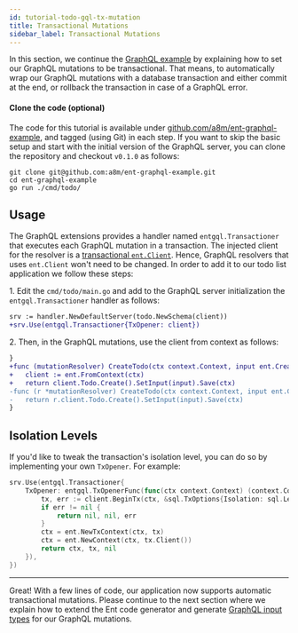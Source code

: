 ```yaml
---
id: tutorial-todo-gql-tx-mutation
title: Transactional Mutations
sidebar_label: Transactional Mutations
---
```


In this section, we continue the [GraphQL example](tutorial-todo-gql.mdx) by explaining how to set our GraphQL mutations
to be transactional. That means, to automatically wrap our GraphQL mutations with a database transaction and either
commit at the end, or rollback the transaction in case of a GraphQL error.

#### Clone the code (optional)

The code for this tutorial is available under [github.com/a8m/ent-graphql-example](https://github.com/a8m/ent-graphql-example),
and tagged (using Git) in each step. If you want to skip the basic setup and start with the initial version of the GraphQL
server, you can clone the repository and checkout `v0.1.0` as follows:

```console
git clone git@github.com:a8m/ent-graphql-example.git
cd ent-graphql-example 
go run ./cmd/todo/
```

## Usage

The GraphQL extensions provides a handler named `entgql.Transactioner` that executes each GraphQL mutation in a
transaction. The injected client for the resolver is a [transactional `ent.Client`](transactions.md#transactional-client).
Hence, GraphQL resolvers that uses `ent.Client` won't need to be changed. In order to add it to our todo list application
we follow these steps:

1\. Edit the `cmd/todo/main.go` and add to the GraphQL server initialization the `entgql.Transactioner` handler as
follows:

```diff title="cmd/todo/main.go"
srv := handler.NewDefaultServer(todo.NewSchema(client))
+srv.Use(entgql.Transactioner{TxOpener: client})
```

2\. Then, in the GraphQL mutations, use the client from context as follows:
```diff title="todo.resolvers.go"
}
+func (mutationResolver) CreateTodo(ctx context.Context, input ent.CreateTodoInput) (*ent.Todo, error) {
+	client := ent.FromContext(ctx)
+	return client.Todo.Create().SetInput(input).Save(ctx)
-func (r *mutationResolver) CreateTodo(ctx context.Context, input ent.CreateTodoInput) (*ent.Todo, error) {
-	return r.client.Todo.Create().SetInput(input).Save(ctx)
}
```

## Isolation Levels

If you'd like to tweak the transaction's isolation level, you can do so by implementing your own `TxOpener`. For example:

```go title="cmd/todo/main.go"
srv.Use(entgql.Transactioner{
	TxOpener: entgql.TxOpenerFunc(func(ctx context.Context) (context.Context, driver.Tx, error) {
		tx, err := client.BeginTx(ctx, &sql.TxOptions{Isolation: sql.LevelRepeatableRead})
		if err != nil {
			return nil, nil, err
		}
		ctx = ent.NewTxContext(ctx, tx)
		ctx = ent.NewContext(ctx, tx.Client())
		return ctx, tx, nil
	}),
})
```

---

Great! With a few lines of code, our application now supports automatic transactional mutations. Please continue to the
next section where we explain how to extend the Ent code generator and generate [GraphQL input types](https://graphql.org/graphql-js/mutations-and-input-types/)
for our GraphQL mutations.